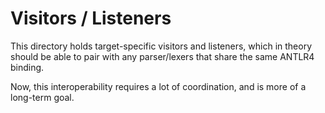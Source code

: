 # Visitors / Listeners
This directory holds target-specific visitors and listeners, which in theory should be able to pair with any parser/lexers that share the same ANTLR4 binding. 

Now, this interoperability requires a lot of coordination, and is more of a long-term goal.
